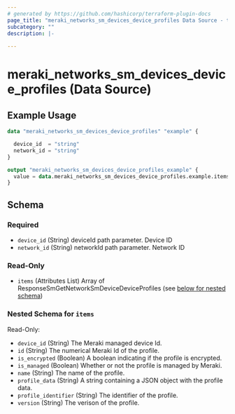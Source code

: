 ```yaml
---
# generated by https://github.com/hashicorp/terraform-plugin-docs
page_title: "meraki_networks_sm_devices_device_profiles Data Source - terraform-provider-meraki"
subcategory: ""
description: |-
  
---
```


# meraki_networks_sm_devices_device_profiles (Data Source)



## Example Usage

```terraform
data "meraki_networks_sm_devices_device_profiles" "example" {

  device_id  = "string"
  network_id = "string"
}

output "meraki_networks_sm_devices_device_profiles_example" {
  value = data.meraki_networks_sm_devices_device_profiles.example.items
}
```

<!-- schema generated by tfplugindocs -->
## Schema

### Required

- `device_id` (String) deviceId path parameter. Device ID
- `network_id` (String) networkId path parameter. Network ID

### Read-Only

- `items` (Attributes List) Array of ResponseSmGetNetworkSmDeviceDeviceProfiles (see [below for nested schema](#nestedatt--items))

<a id="nestedatt--items"></a>
### Nested Schema for `items`

Read-Only:

- `device_id` (String) The Meraki managed device Id.
- `id` (String) The numerical Meraki Id of the profile.
- `is_encrypted` (Boolean) A boolean indicating if the profile is encrypted.
- `is_managed` (Boolean) Whether or not the profile is managed by Meraki.
- `name` (String) The name of the profile.
- `profile_data` (String) A string containing a JSON object with the profile data.
- `profile_identifier` (String) The identifier of the profile.
- `version` (String) The verison of the profile.
